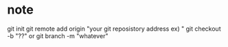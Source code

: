 # note 
git init
git remote add origin "your git reposistory address ex) "
git checkout -b "??"   or git branch -m "whatever"

